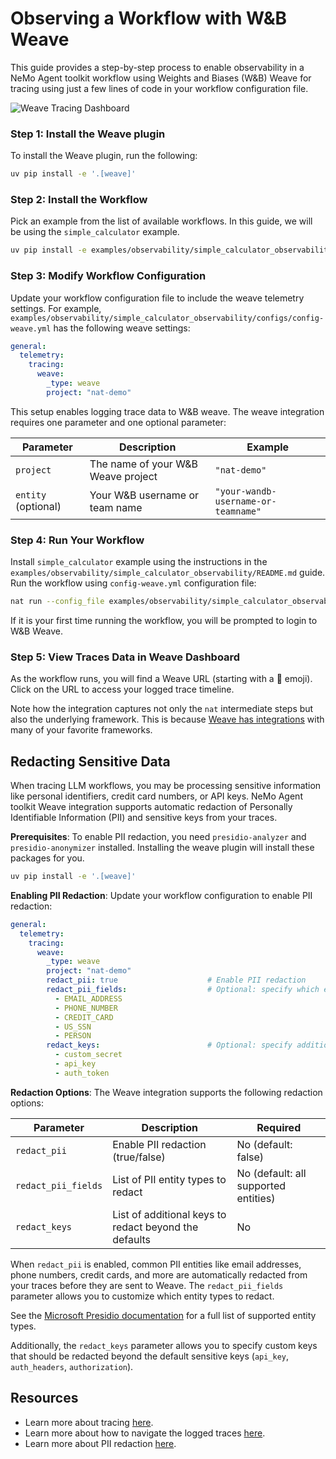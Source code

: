 <!--
SPDX-FileCopyrightText: Copyright (c) 2025, NVIDIA CORPORATION & AFFILIATES. All rights reserved.
SPDX-License-Identifier: Apache-2.0

Licensed under the Apache License, Version 2.0 (the "License");
you may not use this file except in compliance with the License.
You may obtain a copy of the License at

http://www.apache.org/licenses/LICENSE-2.0

Unless required by applicable law or agreed to in writing, software
distributed under the License is distributed on an "AS IS" BASIS,
WITHOUT WARRANTIES OR CONDITIONS OF ANY KIND, either express or implied.
See the License for the specific language governing permissions and
limitations under the License.
-->

# Observing a Workflow with W&B Weave

This guide provides a step-by-step process to enable observability in a NeMo Agent toolkit workflow using Weights and Biases (W&B) Weave for tracing using just a few lines of code in your workflow configuration file.

![Weave Tracing Dashboard](../../_static/weave_tracing.png)

### Step 1: Install the Weave plugin

To install the Weave plugin, run the following:

```bash
uv pip install -e '.[weave]'
```

### Step 2: Install the Workflow

Pick an example from the list of available workflows. In this guide, we will be using the `simple_calculator` example.

```bash
uv pip install -e examples/observability/simple_calculator_observability
```

### Step 3: Modify Workflow Configuration

Update your workflow configuration file to include the weave telemetry settings. For example, `examples/observability/simple_calculator_observability/configs/config-weave.yml` has the following weave settings:

```yaml
general:
  telemetry:
    tracing:
      weave:
        _type: weave
        project: "nat-demo"
```

This setup enables logging trace data to W&B weave. The weave integration requires one parameter and one optional parameter:

| Parameter | Description | Example |
|-----------|-------------|---------|
| `project` | The name of your W&B Weave project | `"nat-demo"` |
| `entity` (optional) | Your W&B username or team name | `"your-wandb-username-or-teamname"` |

### Step 4: Run Your Workflow
Install `simple_calculator` example using the instructions in the `examples/observability/simple_calculator_observability/README.md` guide.
Run the workflow using `config-weave.yml` configuration file:

```bash
nat run --config_file examples/observability/simple_calculator_observability/configs/config-weave.yml --input "Is the product of 2 * 4 greater than the current hour of the day?"
```

If it is your first time running the workflow, you will be prompted to login to W&B Weave.

### Step 5: View Traces Data in Weave Dashboard

As the workflow runs, you will find a Weave URL (starting with a 🍩 emoji). Click on the URL to access your logged trace timeline.

Note how the integration captures not only the `nat` intermediate steps but also the underlying framework. This is because [Weave has integrations](https://weave-docs.wandb.ai/guides/integrations/) with many of your favorite frameworks.

## Redacting Sensitive Data

When tracing LLM workflows, you may be processing sensitive information like personal identifiers, credit card numbers, or API keys. NeMo Agent toolkit Weave integration supports automatic redaction of Personally Identifiable Information (PII) and sensitive keys from your traces.

**Prerequisites**: To enable PII redaction, you need `presidio-analyzer` and `presidio-anonymizer` installed. Installing the weave plugin will install these packages for you.

```bash
uv pip install -e '.[weave]'
```

**Enabling PII Redaction**: Update your workflow configuration to enable PII redaction:

```yaml
general:
  telemetry:
    tracing:
      weave:
        _type: weave
        project: "nat-demo"
        redact_pii: true                    # Enable PII redaction
        redact_pii_fields:                  # Optional: specify which entity types to redact
          - EMAIL_ADDRESS
          - PHONE_NUMBER
          - CREDIT_CARD
          - US_SSN
          - PERSON
        redact_keys:                        # Optional: specify additional keys to redact
          - custom_secret
          - api_key
          - auth_token
```

**Redaction Options**: The Weave integration supports the following redaction options:

| Parameter | Description | Required |
|-----------|-------------|----------|
| `redact_pii` | Enable PII redaction (true/false) | No (default: false) |
| `redact_pii_fields` | List of PII entity types to redact | No (default: all supported entities) |
| `redact_keys` | List of additional keys to redact beyond the defaults | No |

When `redact_pii` is enabled, common PII entities like email addresses, phone numbers, credit cards, and more are automatically redacted from your traces before they are sent to Weave. The `redact_pii_fields` parameter allows you to customize which entity types to redact.

See the [Microsoft Presidio documentation](https://microsoft.github.io/presidio/) for a full list of supported entity types.

Additionally, the `redact_keys` parameter allows you to specify custom keys that should be redacted beyond the default sensitive keys (`api_key`, `auth_headers`, `authorization`).

## Resources

- Learn more about tracing [here](https://weave-docs.wandb.ai/guides/tracking/tracing).
- Learn more about how to navigate the logged traces [here](https://weave-docs.wandb.ai/guides/tracking/trace-tree).
- Learn more about PII redaction [here](https://weave-docs.wandb.ai/guides/tracking/redact-pii).
